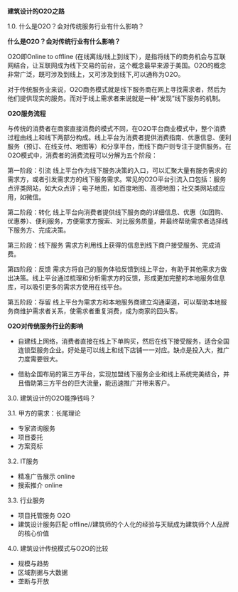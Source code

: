 **建筑设计的O2O之路**  


1.0. 什么是O2O？会对传统服务行业有什么影响？  

**什么是O2O？会对传统行业有什么影响？**

O2O即Online to offline (在线离线/线上到线下），是指将线下的商务机会与互联网结合，让互联网成为线下交易的前台，这个概念最早来源于美国。O2O的概念非常广泛，既可涉及到线上，又可涉及到线下,可以通称为O2O。

对于传统服务业来说，O2O商务模式就是线下服务商在网上寻找需求者，然后为他们提供现实的服务。而对于线上需求者来说就是一种“发现”线下服务的机制。 


**O2O服务流程**   

与传统的消费者在商家直接消费的模式不同，在O2O平台商业模式中，整个消费过程由线上和线下两部分构成。线上平台为消费者提供消费指南、优惠信息、便利服务（预订、在线支付、地图等）和分享平台，而线下商户则专注于提供服务。在O2O模式中，消费者的消费流程可以分解为五个阶段：

第一阶段：引流
线上平台作为线下服务决策的入口，可以汇聚大量有服务需求的需求方，或者引发需求方的线下服务需求。常见的O2O平台引流入口包括：服务点评类网站，如大众点评；电子地图，如百度地图、高德地图；社交类网站或应用，如微信。

第二阶段：转化
线上平台向消费者提供线下服务商的详细信息、优惠（如团购、优惠券）、便利服务，方便需求方搜索、对比服务质量，并最终帮助需求者选择线下服务方、完成决策。

第三阶段：线下服务
需求方利用线上获得的信息到线下商户接受服务、完成消费。

第四阶段：反馈
需求方将自己的服务体验反馈到线上平台，有助于其他需求方做出决策。线上平台通过梳理和分析需求方的反馈，形成更加完整的本地服务信息库，可以吸引更多的需求方使用在线平台。

第五阶段：存留
线上平台为需求方和本地服务商建立沟通渠道，可以帮助本地服务商维护需求者关系，使需求者重复消费，成为商家的回头客。 


**O2O对传统服务行业的影响**  

* 自建线上网络，消费者直接在线上下单购买，然后在线下接受服务，适合全国连锁型服务企业。好处是可以线上和线下店铺一一对应。缺点是投入大，推广力度需要很大。 

* 借助全国布局的第三方平台，实现加盟线下服务企业和线上系统完美结合，并且借助第三方平台的巨大流量，能迅速推广并带来客户。  

  




3.0. 建筑设计的O2O能挣钱吗？ 

3.1. 甲方的需求：长尾理论    

* 专家咨询服务  
* 项目委托  
* 方案竞标    


3.2. IT服务

* 精准广告展示  online  
* 搜索推介  online  


 
3.3. 行业服务  
    
* 项目托管服务 O2O  
* 建筑设计服务匹配 offline//建筑师的个人化的经验与天赋成为建筑师个人品牌的核心价值       

 


4.0. 建筑设计传统模式与O2O的比较    

* 规模与趋势  
* 区域割据与大数据     
* 垄断与开放  
